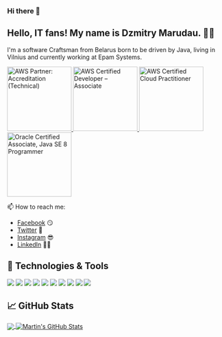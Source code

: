 ### Hi there 👋

## Hello, IT fans! My name is Dzmitry Marudau. 👋🤓

I'm a software Craftsman from Belarus born to be driven by Java, living in Vilnius and currently working at Epam Systems.

<a href="https://www.credly.com/badges/4cacf852-50b8-4226-a492-aeae63deee17">
<img src="https://images.credly.com/size/340x340/images/81f903ed-c3a1-4f4b-afcd-e03331a5b12c/image.png" width="150" alt="AWS Partner: Accreditation (Technical)">
</a>

<a href="https://www.credly.com/badges/6f3c8217-c67d-4aa6-b7f7-41fe7cf1bac4">
<img src="https://images.credly.com/size/340x340/images/b9feab85-1a43-4f6c-99a5-631b88d5461b/image.png" width="150" alt="AWS Certified Developer – Associate">
</a>

<a href="https://www.credly.com/badges/e54b1b6d-aa24-4783-a1ea-8f133084c972">
<img src="https://images.credly.com/size/340x340/images/00634f82-b07f-4bbd-a6bb-53de397fc3a6/image.png" width="150" alt="AWS Certified Cloud Practitioner">
</a>

<a href="https://www.credly.com/earner/earned/badge/ac08f16e-1619-4b92-b147-4ce99e951273">
<img src="https://images.credly.com/size/340x340/images/a9848abf-f8bd-474d-a9b4-6086da11a916/Oracle_Associates_Badge__1_.png" width="150" alt="Oracle Certified Associate, Java SE 8 Programmer">
</a>


📫 How to reach me:
- [Facebook](https://www.facebook.com/dzmitry.marudau) 😏
- [Twitter](https://twitter.com/DzmitryMarudau) 🐤
- [Instagram](https://www.instagram.com/dzmitrymarudau/) 😎
- [LinkedIn](https://www.linkedin.com/in/dzmitry-marudau-47b3961b6/) 👨💼


## 🔧 Technologies & Tools
![](https://img.shields.io/badge/Editor-IntelliJ_IDEA-informational?style=flat&logo=intellij-idea&logoColor=white&color=2bbc8a)
![](https://img.shields.io/badge/OS-Linux-informational?style=flat&logo=linux&logoColor=white&color=2bbc8a)
![](https://img.shields.io/badge/OS-Windows-informational?style=flat&logo=Windows&logoColor=white&color=2bbc8a)
![](https://img.shields.io/badge/Code-Java-informational?style=flat&logo=python&logoColor=white&color=2bbc8a)
![](https://img.shields.io/badge/Code-JavaScript-informational?style=flat&logo=javascript&logoColor=white&color=2bbc8a)
![](https://img.shields.io/badge/Shell-Bash-informational?style=flat&logo=gnu-bash&logoColor=white&color=2bbc8a)
![](https://img.shields.io/badge/Framework-Spring-informational?style=flat&logo=spring&logoColor=white&color=2bbc8a)
![](https://img.shields.io/badge/Library-SpringBoot-informational?style=flat&logo=spring&logoColor=white&color=2bbc8a)
![](https://img.shields.io/badge/Tools-Docker-informational?style=flat&logo=docker&logoColor=white&color=2bbc8a)
![](https://img.shields.io/badge/Tools-Kubernetes-informational?style=flat&logo=kubernetes&logoColor=white&color=2bbc8a)

## &#x1f4c8; GitHub Stats

<a href="https://github.com/dma1979/dma1979">
  <img align="center" src="https://github-readme-stats.vercel.app/api/top-langs/?username=dma1979&hide=html&title_color=ffffff&text_color=c9cacc&icon_color=2bbc8a&bg_color=1d1f21" />
</a>
<a href="https://github.com/dma1979/dma1979">
  <img align="center" src="https://github-readme-stats.vercel.app/api?username=dma1979&show_icons=true&line_height=27&count_private=true&title_color=ffffff&text_color=c9cacc&icon_color=2bbc8a&bg_color=1d1f21" alt="Martin's GitHub Stats" />
</a>


<!--
**dma1979/dma1979** is a ✨ _special_ ✨ repository because its `README.md` (this file) appears on your GitHub profile.

Here are some ideas to get you started:

- 🔭 I’m currently working on ...
- 🌱 I’m currently learning ...
- 👯 I’m looking to collaborate on ...
- 🤔 I’m looking for help with ...
- 💬 Ask me about ...
- 📫 How to reach me: ...
- 😄 Pronouns: ...
- ⚡ Fun fact: ...
-->
